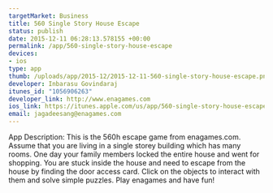 ```yaml
--- 
targetMarket: Business
title: 560 Single Story House Escape
status: publish
date: 2015-12-11 06:28:13.578155 +00:00
permalink: /app/560-single-story-house-escape
devices: 
- ios
type: app
thumb: /uploads/app/2015-12/2015-12-11-560-single-story-house-escape.png
developer: Inbarasu Govindaraj
itunes_id: "1056906263"
developer_link: http://www.enagames.com
ios_link: https://itunes.apple.com/us/app/560-single-story-house-escape/id1056906263?mt=8
email: jagadeesang@enagames.com
---
```


App Description:   This is the 560h escape game from enagames.com. Assume that you are living in a single storey building which has many rooms. One day your family members locked the entire house and went for shopping. You are stuck inside the house and need to escape from the house by finding the door access card. Click on the objects to interact with them and solve simple puzzles. Play enagames and have fun!
